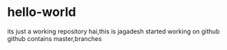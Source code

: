 # hello-world
its just a working repository
hai,this is jagadesh started working on github
github contains master,branches

